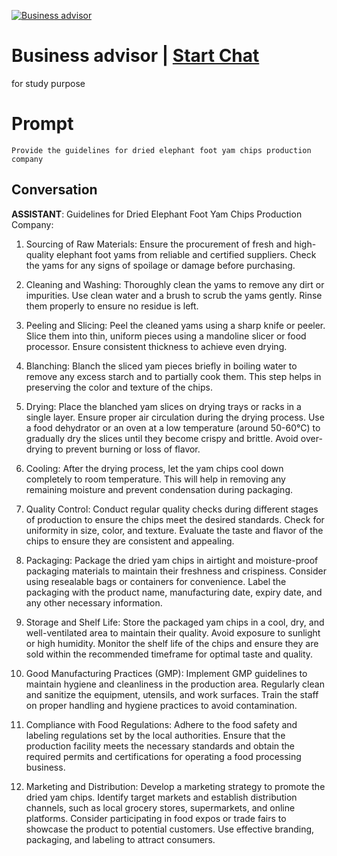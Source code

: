 
[![Business advisor](https://flow-prompt-covers.s3.us-west-1.amazonaws.com/icon/Flat/i17.png)](https://gptcall.net/chat.html?data=%7B%22contact%22%3A%7B%22id%22%3A%22mNRsAZiH5_imc1rTkla0o%22%2C%22flow%22%3Atrue%7D%7D)
# Business advisor | [Start Chat](https://gptcall.net/chat.html?data=%7B%22contact%22%3A%7B%22id%22%3A%22mNRsAZiH5_imc1rTkla0o%22%2C%22flow%22%3Atrue%7D%7D)
for study purpose

# Prompt

```
Provide the guidelines for dried elephant foot yam chips production company
```

## Conversation

**ASSISTANT**: Guidelines for Dried Elephant Foot Yam Chips Production Company:



1. Sourcing of Raw Materials: Ensure the procurement of fresh and high-quality elephant foot yams from reliable and certified suppliers. Check the yams for any signs of spoilage or damage before purchasing.



2. Cleaning and Washing: Thoroughly clean the yams to remove any dirt or impurities. Use clean water and a brush to scrub the yams gently. Rinse them properly to ensure no residue is left.



3. Peeling and Slicing: Peel the cleaned yams using a sharp knife or peeler. Slice them into thin, uniform pieces using a mandoline slicer or food processor. Ensure consistent thickness to achieve even drying.



4. Blanching: Blanch the sliced yam pieces briefly in boiling water to remove any excess starch and to partially cook them. This step helps in preserving the color and texture of the chips.



5. Drying: Place the blanched yam slices on drying trays or racks in a single layer. Ensure proper air circulation during the drying process. Use a food dehydrator or an oven at a low temperature (around 50-60°C) to gradually dry the slices until they become crispy and brittle. Avoid over-drying to prevent burning or loss of flavor.



6. Cooling: After the drying process, let the yam chips cool down completely to room temperature. This will help in removing any remaining moisture and prevent condensation during packaging.



7. Quality Control: Conduct regular quality checks during different stages of production to ensure the chips meet the desired standards. Check for uniformity in size, color, and texture. Evaluate the taste and flavor of the chips to ensure they are consistent and appealing.



8. Packaging: Package the dried yam chips in airtight and moisture-proof packaging materials to maintain their freshness and crispiness. Consider using resealable bags or containers for convenience. Label the packaging with the product name, manufacturing date, expiry date, and any other necessary information.



9. Storage and Shelf Life: Store the packaged yam chips in a cool, dry, and well-ventilated area to maintain their quality. Avoid exposure to sunlight or high humidity. Monitor the shelf life of the chips and ensure they are sold within the recommended timeframe for optimal taste and quality.



10. Good Manufacturing Practices (GMP): Implement GMP guidelines to maintain hygiene and cleanliness in the production area. Regularly clean and sanitize the equipment, utensils, and work surfaces. Train the staff on proper handling and hygiene practices to avoid contamination.



11. Compliance with Food Regulations: Adhere to the food safety and labeling regulations set by the local authorities. Ensure that the production facility meets the necessary standards and obtain the required permits and certifications for operating a food processing business.



12. Marketing and Distribution: Develop a marketing strategy to promote the dried yam chips. Identify target markets and establish distribution channels, such as local grocery stores, supermarkets, and online platforms. Consider participating in food expos or trade fairs to showcase the product to potential customers. Use effective branding, packaging, and labeling to attract consumers.


